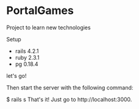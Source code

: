 # PortalGames
Project to learn new technologies

Setup
  - rails 4.2.1
  - ruby 2.3.1
  - pg 0.18.4

  let's go!

  Then start the server with the following command:

  $ rails s
  That's it! Just go to http://localhost:3000.
